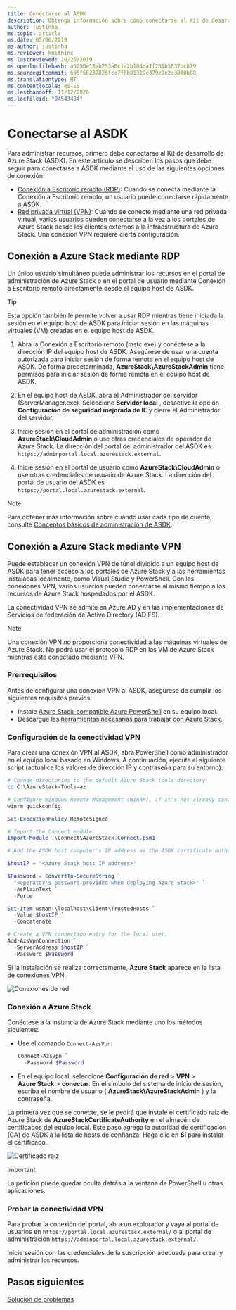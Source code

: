 ```yaml
---
title: Conectarse al ASDK
description: Obtenga información sobre cómo conectarse al Kit de desarrollo de Azure Stack (ASDK).
author: justinha
ms.topic: article
ms.date: 05/06/2019
ms.author: justinha
ms.reviewer: knithinc
ms.lastreviewed: 10/25/2019
ms.openlocfilehash: a5250e18ab253a6c1a2b184ba1f261b5837bc879
ms.sourcegitcommit: 695f56237826fce7f5b81319c379c9e2c38f0b88
ms.translationtype: HT
ms.contentlocale: es-ES
ms.lasthandoff: 11/12/2020
ms.locfileid: "94543484"
---
```

# <a name="connect-to-the-asdk"></a>Conectarse al ASDK

Para administrar recursos, primero debe conectarse al Kit de desarrollo de Azure Stack (ASDK). En este artículo se describen los pasos que debe seguir para conectarse a ASDK mediante el uso de las siguientes opciones de conexión:

* [Conexión a Escritorio remoto (RDP)](#connect-with-rdp): Cuando se conecta mediante la Conexión a Escritorio remoto, un usuario puede conectarse rápidamente a ASDK.
* [Red privada virtual (VPN)](#connect-with-vpn): Cuando se conecte mediante una red privada virtual, varios usuarios pueden conectarse a la vez a los portales de Azure Stack desde los clientes externos a la infraestructura de Azure Stack. Una conexión VPN requiere cierta configuración.

<a name="connect-with-rdp"></a>
## <a name="connect-to-azure-stack-using-rdp"></a>Conexión a Azure Stack mediante RDP

Un único usuario simultáneo puede administrar los recursos en el portal de administración de Azure Stack o en el portal de usuario mediante Conexión a Escritorio remoto directamente desde el equipo host de ASDK.

> [!TIP]
> Esta opción también le permite volver a usar RDP mientras tiene iniciada la sesión en el equipo host de ASDK para iniciar sesión en las máquinas virtuales (VM) creadas en el equipo host de ASDK.

1. Abra la Conexión a Escritorio remoto (mstc.exe) y conéctese a la dirección IP del equipo host de ASDK. Asegúrese de usar una cuenta autorizada para iniciar sesión de forma remota en el equipo host de ASDK. De forma predeterminada, **AzureStack\AzureStackAdmin** tiene permisos para iniciar sesión de forma remota en el equipo host de ASDK.  

2. En el equipo host de ASDK, abra el Administrador del servidor (ServerManager.exe). Seleccione **Servidor local** , desactive la opción **Configuración de seguridad mejorada de IE** y cierre el Administrador del servidor.

3. Inicie sesión en el portal de administración como **AzureStack\CloudAdmin** o use otras credenciales de operador de Azure Stack. La dirección del portal del administrador del ASDK es `https://adminportal.local.azurestack.external`.

4. Inicie sesión en el portal de usuario como **AzureStack\CloudAdmin** o use otras credenciales de usuario de Azure Stack. La dirección del portal de usuario del ASDK es `https://portal.local.azurestack.external`.

> [!NOTE]
> Para obtener más información sobre cuándo usar cada tipo de cuenta, consulte [Conceptos básicos de administración de ASDK](asdk-admin-basics.md#what-account-should-i-use).

<a name="connect-with-vpn"></a>
## <a name="connect-to-azure-stack-using-vpn"></a>Conexión a Azure Stack mediante VPN

Puede establecer un conexión VPN de túnel dividido a un equipo host de ASDK para tener acceso a los portales de Azure Stack y a las herramientas instaladas localmente, como Visual Studio y PowerShell. Con las conexiones VPN, varios usuarios pueden conectarse al mismo tiempo a los recursos de Azure Stack hospedados por el ASDK.

La conectividad VPN se admite en Azure AD y en las implementaciones de Servicios de federación de Active Directory (AD FS).

> [!NOTE]
> Una conexión VPN *no* proporciona conectividad a las máquinas virtuales de Azure Stack. No podrá usar el protocolo RDP en las VM de Azure Stack mientras esté conectado mediante VPN.

### <a name="prerequisites"></a>Prerrequisitos
Antes de configurar una conexión VPN al ASDK, asegúrese de cumplir los siguientes requisitos previos:

- Instale [Azure Stack-compatible Azure PowerShell](asdk-post-deploy.md#install-azure-stack-powershell) en su equipo local.  
- Descargue las [herramientas necesarias para trabajar con Azure Stack](asdk-post-deploy.md#download-the-azure-stack-tools).

### <a name="set-up-vpn-connectivity"></a>Configuración de la conectividad VPN

Para crear una conexión VPN al ASDK, abra PowerShell como administrador en el equipo local basado en Windows. A continuación, ejecute el siguiente script (actualice los valores de dirección IP y contraseña para su entorno):

```powershell
# Change directories to the default Azure Stack tools directory
cd C:\AzureStack-Tools-az

# Configure Windows Remote Management (WinRM), if it's not already configured.
winrm quickconfig  

Set-ExecutionPolicy RemoteSigned

# Import the Connect module.
Import-Module .\Connect\AzureStack.Connect.psm1

# Add the ASDK host computer's IP address as the ASDK certificate authority (CA) to the list of trusted hosts. Make sure you update the IP address and password values for your environment.

$hostIP = "<Azure Stack host IP address>"

$Password = ConvertTo-SecureString `
  "<operator's password provided when deploying Azure Stack>" `
  -AsPlainText `
  -Force

Set-Item wsman:\localhost\Client\TrustedHosts `
  -Value $hostIP `
  -Concatenate

# Create a VPN connection entry for the local user.
Add-AzsVpnConnection `
  -ServerAddress $hostIP `
  -Password $Password

```

Si la instalación se realiza correctamente, **Azure Stack** aparece en la lista de conexiones VPN:

![Conexiones de red](media/asdk-connect/vpn.png)  

### <a name="connect-to-azure-stack"></a>Conexión a Azure Stack

  Conéctese a la instancia de Azure Stack mediante uno los métodos siguientes:  

  * Use el comando `Connect-AzsVpn`:
      
    ```powershell
    Connect-AzsVpn `
      -Password $Password
    ```

  * En el equipo local, seleccione **Configuración de red** > **VPN** > **Azure Stack** > **conectar**. En el símbolo del sistema de inicio de sesión, escriba el nombre de usuario ( **AzureStack\AzureStackAdmin** ) y la contraseña.

La primera vez que se conecte, se le pedirá que instale el certificado raíz de Azure Stack de **AzureStackCertificateAuthority** en el almacén de certificados del equipo local. Este paso agrega la autoridad de certificación (CA) de ASDK a la lista de hosts de confianza. Haga clic en **Sí** para instalar el certificado.

![Certificado raíz](media/asdk-connect/cert.png)  
  
  > [!IMPORTANT]
  > La petición puede quedar oculta detrás a la ventana de PowerShell u otras aplicaciones.

### <a name="test-vpn-connectivity"></a>Probar la conectividad VPN

Para probar la conexión del portal, abra un explorador y vaya al portal de usuarios en `https://portal.local.azurestack.external/` o al portal de administración `https://adminportal.local.azurestack.external/`.

Inicie sesión con las credenciales de la suscripción adecuada para crear y administrar los recursos.  

## <a name="next-steps"></a>Pasos siguientes

[Solución de problemas](asdk-troubleshooting.md)

